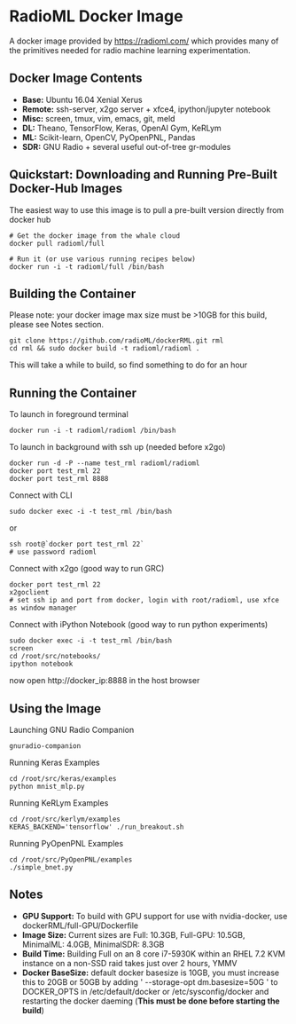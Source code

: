 
# RadioML Docker Image

A docker image provided by https://radioml.com/ which provides many of the primitives needed for radio machine learning experimentation.

## Docker Image Contents

 - **Base:**   Ubuntu 16.04 Xenial Xerus
 - **Remote:** ssh-server, x2go server + xfce4, ipython/jupyter notebook
 - **Misc:**   screen, tmux, vim, emacs, git, meld
 - **DL:**     Theano, TensorFlow, Keras, OpenAI Gym, KeRLym
 - **ML:**     Scikit-learn, OpenCV, PyOpenPNL, Pandas
 - **SDR:**    GNU Radio + several useful out-of-tree gr-modules

## Quickstart: Downloading and Running Pre-Built Docker-Hub Images

The easiest way to use this image is to pull a pre-built version directly from docker hub

```
# Get the docker image from the whale cloud
docker pull radioml/full

# Run it (or use various running recipes below)
docker run -i -t radioml/full /bin/bash
```

## Building the Container

Please note: your docker image max size must be >10GB for this build, please see Notes section.

```
git clone https://github.com/radioML/dockerRML.git rml
cd rml && sudo docker build -t radioml/radioml . 
```

This will take a while to build, so find something to do for an hour

## Running the Container

To launch in foreground terminal
```
docker run -i -t radioml/radioml /bin/bash
```

To launch in background with ssh up (needed before x2go)
```
docker run -d -P --name test_rml radioml/radioml
docker port test_rml 22
docker port test_rml 8888
```

Connect with CLI
```
sudo docker exec -i -t test_rml /bin/bash
```
or
```
ssh root@`docker port test_rml 22`
# use password radioml
```

Connect with x2go (good way to run GRC)
```
docker port test_rml 22
x2goclient
# set ssh ip and port from docker, login with root/radioml, use xfce as window manager
```

Connect with iPython Notebook (good way to run python experiments)
```
sudo docker exec -i -t test_rml /bin/bash
screen
cd /root/src/notebooks/
ipython notebook
```
now open http://docker_ip:8888 in the host browser

## Using the Image

Launching GNU Radio Companion

```
gnuradio-companion
```

Running Keras Examples
```
cd /root/src/keras/examples
python mnist_mlp.py 
```

Running KeRLym Examples
```
cd /root/src/kerlym/examples
KERAS_BACKEND='tensorflow' ./run_breakout.sh
```

Running PyOpenPNL Examples
```
cd /root/src/PyOpenPNL/examples
./simple_bnet.py
```

## Notes

 - **GPU Support:** To build with GPU support for use with nvidia-docker, use dockerRML/full-GPU/Dockerfile 
 - **Image Size:** Current sizes are Full: 10.3GB, Full-GPU: 10.5GB, MinimalML: 4.0GB, MinimalSDR: 8.3GB
 - **Build Time:** Building Full on an 8 core i7-5930K within an RHEL 7.2 KVM instance on a non-SSD raid takes just over 2 hours, YMMV
 - **Docker BaseSize:** default docker basesize is 10GB, you must increase this to 20GB or 50GB by adding ' --storage-opt dm.basesize=50G ' to DOCKER_OPTS in /etc/default/docker or /etc/sysconfig/docker and restarting the docker daeming (**This must be done before starting the build**)



